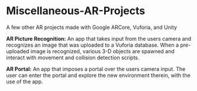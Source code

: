 # Miscellaneous-AR-Projects
A few other AR projects made with Google ARCore, Vuforia, and Unity

**AR Picture Recognition:** 
An app that takes input from the users camera and recognizes an image that was uploaded to a Vuforia database. When a pre-uploaded image is recognized, various 3-D objects are spawned and interact with movement and collision detection scripts.

**AR Portal:**
An app that imposes a portal over the users camera input. The user can enter the portal and explore the new environment therein, with the use of the app.


